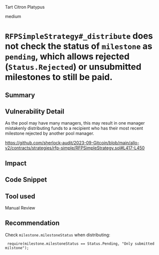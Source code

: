 Tart Citron Platypus

medium

# `RFPSimpleStrategy#_distribute` does not check the status of `milestone` as `pending`, which allows rejected (`Status.Rejected`) or unsubmitted milestones to still be paid.
## Summary

## Vulnerability Detail

As the pool may have many managers, this may result in one manager mistakenly distributing funds to a recipient who has their most recent milestone rejected by another pool manager.

https://github.com/sherlock-audit/2023-09-Gitcoin/blob/main/allo-v2/contracts/strategies/rfp-simple/RFPSimpleStrategy.sol#L417-L450

## Impact

## Code Snippet

## Tool used

Manual Review

## Recommendation

Check `milestone.milestoneStatus` when distributing:

```solidity
 require(milestone.milestoneStatus == Status.Pending, "Only submitted milstone");
```